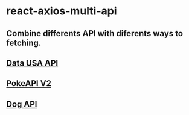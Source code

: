 # react-axios-multi-api

Combine differents API with diferents ways to fetching.
-
[Data USA API](https://datausa.io/api/)
-
[PokeAPI V2](https://pokeapi.co/api/v2/)
-
[Dog API](https://dog.ceo/dog-api/documentation/)
-